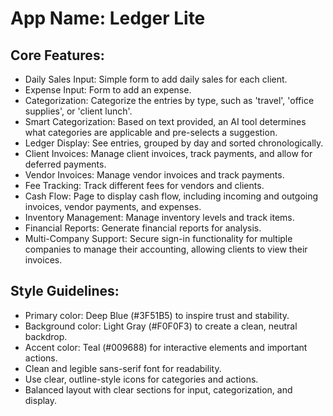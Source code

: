 # **App Name**: Ledger Lite

## Core Features:

- Daily Sales Input: Simple form to add daily sales for each client.
- Expense Input: Form to add an expense.
- Categorization: Categorize the entries by type, such as 'travel', 'office supplies', or 'client lunch'.
- Smart Categorization: Based on text provided, an AI tool determines what categories are applicable and pre-selects a suggestion.
- Ledger Display: See entries, grouped by day and sorted chronologically.
- Client Invoices: Manage client invoices, track payments, and allow for deferred payments.
- Vendor Invoices: Manage vendor invoices and track payments.
- Fee Tracking: Track different fees for vendors and clients.
- Cash Flow: Page to display cash flow, including incoming and outgoing invoices, vendor payments, and expenses.
- Inventory Management: Manage inventory levels and track items.
- Financial Reports: Generate financial reports for analysis.
- Multi-Company Support: Secure sign-in functionality for multiple companies to manage their accounting, allowing clients to view their invoices.

## Style Guidelines:

- Primary color: Deep Blue (#3F51B5) to inspire trust and stability.
- Background color: Light Gray (#F0F0F3) to create a clean, neutral backdrop.
- Accent color: Teal (#009688) for interactive elements and important actions.
- Clean and legible sans-serif font for readability.
- Use clear, outline-style icons for categories and actions.
- Balanced layout with clear sections for input, categorization, and display.